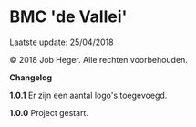 # BMC 'de Vallei'

Laatste update: 25/04/2018

© 2018 Job Heger. Alle rechten voorbehouden.



**Changelog**

**1.0.1** Er zijn een aantal logo's toegevoegd.

**1.0.0** Project gestart.